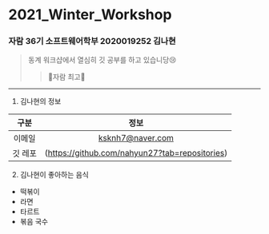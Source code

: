 # 2021_Winter_Workshop

### 자람 36기 소프트웨어학부 2020019252 김나현

> 동계 워크샵에서 열심히 깃 공부를 하고 있습니당:cry:
>> :cherry_blossom:자람 최고:cherry_blossom:

----

1. 김나현의 정보

|구분|정보|
|:--:|:--:|
|이메일|ksknh7@naver.com|
|깃 레포|(https://github.com/nahyun27?tab=repositories)|

2. 김나현이 좋아하는 음식
* 떡볶이
* 라면
* 타르트
* 볶음 국수
